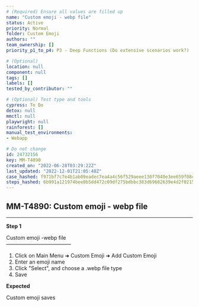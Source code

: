 ```yaml
---
# (Required) Ensure all values are filled up
name: "Custom emoji - webp file"
status: Active
priority: Normal
folder: Custom Emoji
authors: ""
team_ownership: []
priority_p1_to_p4: P3 - Deep Functions (Do extensive scenarios work?)

# (Optional)
location: null
component: null
tags: []
labels: []
tested_by_contributor: ""

# (Optional) Test type and tools
cypress: To Do
detox: null
mmctl: null
playwright: null
rainforest: []
manual_test_environments:
- Webapp

# Do not change
id: 24732156
key: MM-T4890
created_on: "2022-06-28T03:29:22Z"
last_updated: "2022-12-01T21:05:40Z"
case_hashed: f971bf7c7e4b1ab09eadec7ea4a4c56f529aeee130f7040e3ee659f08c71ddfd8c5436020ae45f5aaf3663359fa9b2e1
steps_hashed: 6b991a121974bee0b5dd472c09df275bdbbc383d69682639e4d2f0215cd735c061131250e8732262f3d31bfbf26d6adf
---
```


<!-- (Auto-generated) Based on frontmatter's "key" and "name" -->

## MM-T4890: Custom emoji - webp file

---

**Step 1**

Custom emoji -webp file\
–––––––––––––––––––––––––

1. Click on Main Menu ➜ Custom Emoji ➜ Add Custom Emoji
2. Enter an emoji name
3. Click "Select", and choose a .webp file type
4. Save

**Expected**

Custom emoji saves

